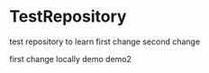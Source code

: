 # TestRepository
test repository to learn
first change
second change

first change locally
demo
demo2
